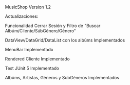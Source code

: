 MusicShop Version 1.2

Actualizaciones:

Funcionalidad Cerrar Sesión y Filtro de "Buscar Albúm/Cliente/SúbGénero/Género" 

DataView/DataGrid/DataList con los albúms Implementados

MenuBar Implementado

Rendered Cliente Implementado

Test JUnit 5 Implementado

Albúms, Artistas, Géneros y SubGéneros Implementados
